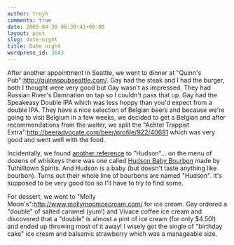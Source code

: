 ```yaml
---
author: troyh
comments: true
date: 2009-04-30 06:39:41+00:00
layout: post
slug: date-night
title: Date night
wordpress_id: 3643
---
```


After another appointment in Seattle, we went to dinner at "Quinn's Pub":http://quinnspubseattle.com/. Gay had the steak and I had the burger, both I thought were very good but Gay wasn't as impressed. They had Russian River's Damnation on tap so I couldn't pass that up. Gay had the Speakeasy Double IPA which was less hoppy than you'd expect from a double IPA. They have a nice selection of Belgian beers and because we're going to visit Belgium in a few weeks, we decided to get a Belgian and after recommendations from the waiter, we split the "Achtel Trappist Extra":http://beeradvocate.com/beer/profile/922/40681 which was very good and went well with the food.

Incidentally, we found [another reference](http://troyandgay.com/blog/2009/04/26/the-name-hudson/) to "Hudson"... on the menu of dozens of whiskeys there was one called [Hudson Baby Bourbon](http://tuthilltown.com/QUALITY/baby.html) made by Tuthilltown Spirits. And Hudson is a baby (but doesn't taste anything like bourbon). Turns out their whole line of bourbons are named "Hudson". It's supposed to be very good too so I'll have to try to find some.

For dessert, we went to "Molly Moon's":http://www.mollymoonicecream.com/ for ice cream. Gay ordered a "double" of salted caramel (yum!) and Vivace coffee ice cream and discovered that a "double" is almost a pint of ice cream (for only $4.50!) and ended up throwing most of it away! I wisely got the single of "birthday cake" ice cream and balsamic strawberry which was a manageable size.
